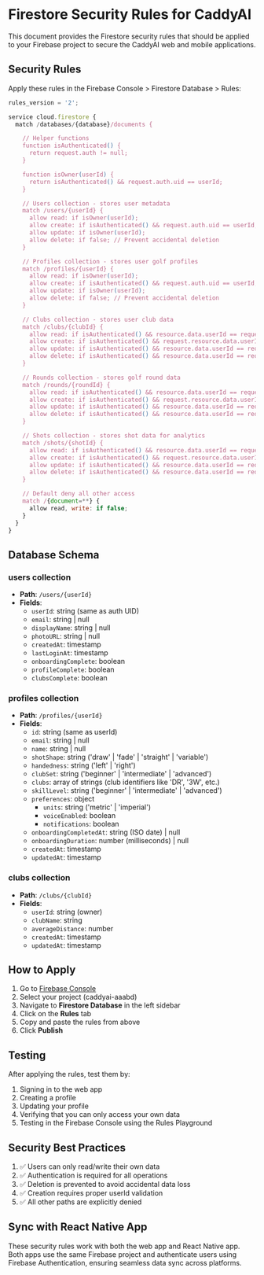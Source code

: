 # Firestore Security Rules for CaddyAI

This document provides the Firestore security rules that should be applied to your Firebase project to secure the CaddyAI web and mobile applications.

## Security Rules

Apply these rules in the Firebase Console > Firestore Database > Rules:

```javascript
rules_version = '2';

service cloud.firestore {
  match /databases/{database}/documents {

    // Helper functions
    function isAuthenticated() {
      return request.auth != null;
    }

    function isOwner(userId) {
      return isAuthenticated() && request.auth.uid == userId;
    }

    // Users collection - stores user metadata
    match /users/{userId} {
      allow read: if isOwner(userId);
      allow create: if isAuthenticated() && request.auth.uid == userId;
      allow update: if isOwner(userId);
      allow delete: if false; // Prevent accidental deletion
    }

    // Profiles collection - stores user golf profiles
    match /profiles/{userId} {
      allow read: if isOwner(userId);
      allow create: if isAuthenticated() && request.auth.uid == userId;
      allow update: if isOwner(userId);
      allow delete: if false; // Prevent accidental deletion
    }

    // Clubs collection - stores user club data
    match /clubs/{clubId} {
      allow read: if isAuthenticated() && resource.data.userId == request.auth.uid;
      allow create: if isAuthenticated() && request.resource.data.userId == request.auth.uid;
      allow update: if isAuthenticated() && resource.data.userId == request.auth.uid;
      allow delete: if isAuthenticated() && resource.data.userId == request.auth.uid;
    }

    // Rounds collection - stores golf round data
    match /rounds/{roundId} {
      allow read: if isAuthenticated() && resource.data.userId == request.auth.uid;
      allow create: if isAuthenticated() && request.resource.data.userId == request.auth.uid;
      allow update: if isAuthenticated() && resource.data.userId == request.auth.uid;
      allow delete: if isAuthenticated() && resource.data.userId == request.auth.uid;
    }

    // Shots collection - stores shot data for analytics
    match /shots/{shotId} {
      allow read: if isAuthenticated() && resource.data.userId == request.auth.uid;
      allow create: if isAuthenticated() && request.resource.data.userId == request.auth.uid;
      allow update: if isAuthenticated() && resource.data.userId == request.auth.uid;
      allow delete: if isAuthenticated() && resource.data.userId == request.auth.uid;
    }

    // Default deny all other access
    match /{document=**} {
      allow read, write: if false;
    }
  }
}
```

## Database Schema

### users collection
- **Path**: `/users/{userId}`
- **Fields**:
  - `userId`: string (same as auth UID)
  - `email`: string | null
  - `displayName`: string | null
  - `photoURL`: string | null
  - `createdAt`: timestamp
  - `lastLoginAt`: timestamp
  - `onboardingComplete`: boolean
  - `profileComplete`: boolean
  - `clubsComplete`: boolean

### profiles collection
- **Path**: `/profiles/{userId}`
- **Fields**:
  - `id`: string (same as userId)
  - `email`: string | null
  - `name`: string | null
  - `shotShape`: string ('draw' | 'fade' | 'straight' | 'variable')
  - `handedness`: string ('left' | 'right')
  - `clubSet`: string ('beginner' | 'intermediate' | 'advanced')
  - `clubs`: array of strings (club identifiers like 'DR', '3W', etc.)
  - `skillLevel`: string ('beginner' | 'intermediate' | 'advanced')
  - `preferences`: object
    - `units`: string ('metric' | 'imperial')
    - `voiceEnabled`: boolean
    - `notifications`: boolean
  - `onboardingCompletedAt`: string (ISO date) | null
  - `onboardingDuration`: number (milliseconds) | null
  - `createdAt`: timestamp
  - `updatedAt`: timestamp

### clubs collection
- **Path**: `/clubs/{clubId}`
- **Fields**:
  - `userId`: string (owner)
  - `clubName`: string
  - `averageDistance`: number
  - `createdAt`: timestamp
  - `updatedAt`: timestamp

## How to Apply

1. Go to [Firebase Console](https://console.firebase.google.com/)
2. Select your project (caddyai-aaabd)
3. Navigate to **Firestore Database** in the left sidebar
4. Click on the **Rules** tab
5. Copy and paste the rules from above
6. Click **Publish**

## Testing

After applying the rules, test them by:

1. Signing in to the web app
2. Creating a profile
3. Updating your profile
4. Verifying that you can only access your own data
5. Testing in the Firebase Console using the Rules Playground

## Security Best Practices

1. ✅ Users can only read/write their own data
2. ✅ Authentication is required for all operations
3. ✅ Deletion is prevented to avoid accidental data loss
4. ✅ Creation requires proper userId validation
5. ✅ All other paths are explicitly denied

## Sync with React Native App

These security rules work with both the web app and React Native app. Both apps use the same Firebase project and authenticate users using Firebase Authentication, ensuring seamless data sync across platforms.
